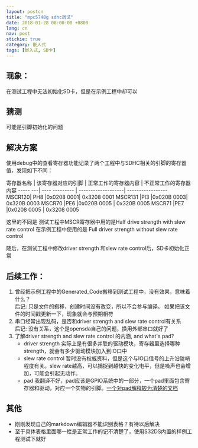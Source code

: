 ```yaml
---
layout: postcn
title: "mpc5748g sdhc调试"
date: 2018-01-28 08:00:00 +0800
lang: cn
nav: post
stickie: true 
category: 嵌入式
tags: [嵌入式, SD卡]
---
```

## 现象：

在测试工程中无法初始化SD卡，但是在示例工程中却可以

## 猜测

可能是引脚初始化的问题

## 解决方案

使用debug中的查看寄存器功能记录了两个工程中与SDHC相关的引脚的寄存器值，发现如下不同：

寄存器名称 | 该寄存器对应的引脚 | 正常工作的寄存器内容 | 不正常工作的寄存器内容 ----- ---| ---- --------- | -------------------| -----------------  
MSCR120| PH8 |0x0208 0001| 0x3208 0001 MSCR131 |PI3 |0x020B 0003| 0x320B 0003 MSCR70 |PE6 |0x020B 0005 | 0x320B 0005 MSCR71 |PE7 |0x0208 0005 | 0x3208 0005

这里的不同是 测试工程中MSCR寄存器中用的是Half drive strength with slew rate control 在示例工程中使用的是 Full driver strength without slew rate control

随后，在测试工程中修改driver strength 和slew rate control后，SD卡初始化正常

## 后续工作：

1.  曾经把示例工程中的Generated_Code搬移到测试工程中，没有效果，意味着什么？  
    后记: 只是文件的搬移，创建时间没有改变，所以不会参与编译。 如果把该文件的时间戳更新一下，现象就会与预期相符
2.  串口经常出现乱码，是否和driver strength and slew rate control有关系  
    后记: 没有关系，这个是opensda自己的问题，换用外部串口就好了
3.  了解driver strength and slew rate control 的内涵, and what's pad? 
    *   driver strength 实际上是有很多并联的驱动模块，寄存器里选择哪种strength，就会有多少驱动模块加入到IO口中
    *   slew rate control 暂时没有权威资料，但是这个与IO口信号的上升沿陡峭程度有关。slew rate越高，可以捕捉到越快的变化电平，但是噪声也会增加，可能会引起无动作。
    *   pad 我翻译不好，pad应该是GPIO系统中的一部分，一个pad里面包含寄存器和驱动，对应一个实物的引脚。[一个对pad解释较为清楚的文档][1]

## 其他

*   刚刚发现自己的markdown编辑器不能识别表格？有待以后解决
*   至于具体表格里面哪一栏是正常工作的记不清楚了，使用S32DS内置的样例工程测试下就好

 [1]: https://matt.ucc.asn.au/mirror/electron/GPIO-Pads-Control2.pdf